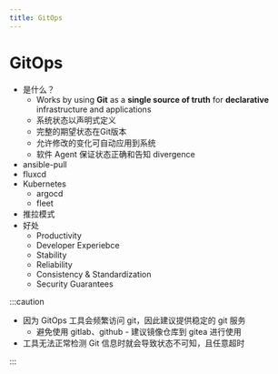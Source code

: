 ```yaml
---
title: GitOps
---
```


# GitOps
* 是什么？
  * Works by using __Git__ as a __single source of truth__ for __declarative__ infrastructure and applications
  * 系统状态以声明式定义
  * 完整的期望状态在Git版本
  * 允许修改的变化可自动应用到系统
  * 软件 Agent 保证状态正确和告知 divergence
* ansible-pull
* fluxcd
* Kubernetes
  * argocd
  * fleet
* 推拉模式
* 好处
  * Productivity
  * Developer Experiebce
  * Stability
  * Reliability
  * Consistency & Standardization
  * Security Guarantees

:::caution

- 因为 GitOps 工具会频繁访问 git，因此建议提供稳定的 git 服务
  - 避免使用 gitlab、github - 建议镜像仓库到 gitea 进行使用
- 工具无法正常检测 Git 信息时就会导致状态不可知，且任意超时

:::
